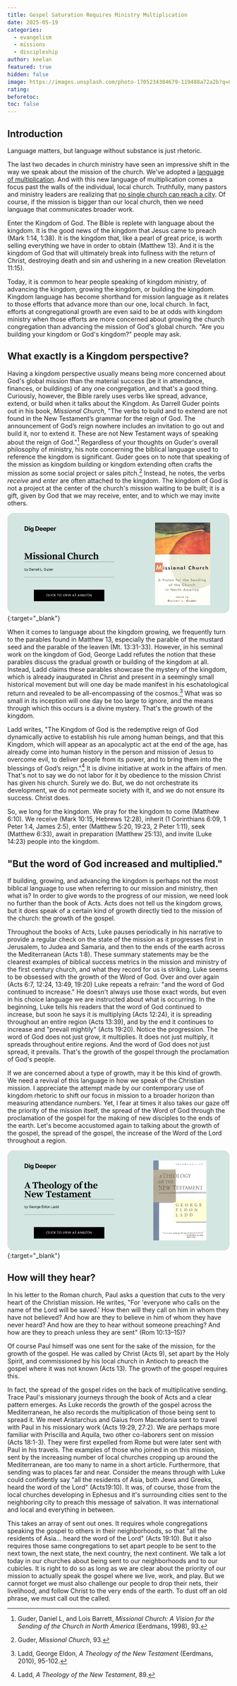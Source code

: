 ```yaml
---
title: Gospel Saturation Requires Ministry Multiplication
date: 2025-05-19
categories:
  - evangelism
  - missions
  - discipleship
author: keelan
featured: true
hidden: false
image: https://images.unsplash.com/photo-1705234384679-119488a72a2b?q=80&w=1740&auto=format&fit=crop&ixlib=rb-4.1.0&ixid=M3wxMjA3fDB8MHxwaG90by1wYWdlfHx8fGVufDB8fHx8fA%3D%3D
rating: 
beforetoc: 
toc: false
---
```

## Introduction
Language matters, but language without substance is just rhetoric. 

The last two decades in church ministry have seen an impressive shift in the way we speak about the mission of the church. We've adopted a [language of multiplication](https://keelancook.com/moving-past-the-rhetoric-of-multiplication). And with this new language of multiplication comes a focus past the walls of the individual, local church. Truthfully, many pastors and ministry leaders are realizing that [no single church can reach a city](https://keelancook.com/why-no-single-church-can-reach-a-city). Of course, if the mission is bigger than our local church, then we need language that communicates broader work. 

<!--more-->

Enter the Kingdom of God. The Bible is replete with language about the kingdom. It is the good news of the kingdom that Jesus came to preach (Mark 1:14, 1:38). It is the kingdom that, like a pearl of great price, is worth selling everything we have in order to obtain (Matthew 13). And it is the kingdom of God that will ultimately break into fullness with the return of Christ, destroying death and sin and ushering in a new creation (Revelation 11:15). 

Today, it is common to hear people speaking of kingdom ministry, of advancing the kingdom, growing the kingdom, or building the kingdom. Kingdom language has become shorthand for mission language as it relates to those efforts that advance more than our one, local church. In fact, efforts at congregational growth are even said to be at odds with kingdom ministry when those efforts are more concerned about growing the church congregation than advancing the mission of God's global church. "Are you building your kingdom or God's kingdom?" people may ask.
## What exactly is a Kingdom perspective?

Having a kingdom perspective usually means being more concerned about God's global mission than the material success (be it in attendance, finances, or buildings) of any one congregation, and that's a good thing. Curiously, however, the Bible rarely uses verbs like spread, advance, extend, or build when it talks about the Kingdom. As Darrell Guder points out in his book, *Missional Church*, "The verbs to build and to extend are not found in the New Testament’s grammar for the reign of God. The announcement of God’s reign nowhere includes an invitation to go out and build it, nor to extend it. These are not New Testament ways of speaking about the reign of God."[^1] Regardless of your thoughts on Guder's overall philosophy of ministry, his note concerning the biblical language used to reference the kingdom is significant. Guder goes on to note that speaking of the mission as kingdom building or kingdom extending often crafts the mission as some social project or sales pitch.[^2] Instead, he notes, the verbs *receive* and *enter* are often attached to the kingdom. The kingdom of God is not a project at the center of the church's mission waiting to be built; it is a gift, given by God that we may receive, enter, and to which we may invite others. 

[![Missional Church](images/promo/missional-church.png)](https://amzn.to/43ltD4r){:target="_blank"}

When it comes to language about the kingdom growing, we frequently turn to the parables found in Matthew 13, especially the parable of the mustard seed and the parable of the leaven (Mt. 13:31-33). However, in his seminal work on the kingdom of God, George Ladd refutes the notion that these parables discuss the gradual growth or building of the kingdom at all. Instead, Ladd claims these parables showcase the mystery of the kingdom, which is already inaugurated in Christ and present in a seemingly small historical movement but will one day be made manifest in his eschatological return and revealed to be all-encompassing of the cosmos.[^3] What was so small in its inception will one day be too large to ignore, and the means through which this occurs is a divine mystery. That's the growth of the kingdom. 

Ladd writes, "The Kingdom of God is the redemptive reign of God dynamically active to establish his rule among human beings, and that this Kingdom, which will appear as an apocalyptic act at the end of the age, has already come into human history in the person and mission of Jesus to overcome evil, to deliver people from its power, and to bring them into the blessings of God’s reign."[^4] It is divine initiative at work in the affairs of men. That's not to say we do not labor for it by obedience to the mission Christ has given his church. Surely we do. But, we do not orchestrate its development, we do not permeate society with it, and we do not ensure its success. Christ does. 

So, we long for the kingdom. We pray for the kingdom to come (Matthew 6:10). We receive (Mark 10:15, Hebrews 12:28), inherit (1 Corinthians 6:09, 1 Peter 1:4, James 2:5), enter (Matthew 5:20, 19:23, 2 Peter 1:11), seek (Matthew 6:33), await in preparation (Matthew 25:13), and invite (Luke 14:23) people into the kingdom. 

## "But the word of God increased and multiplied."

If building, growing, and advancing the kingdom is perhaps not the most biblical language to use when referring to our mission and ministry, then what is? In order to give words to the progress of our mission, we need look no further than the book of Acts. Acts does not tell us the kingdom grows, but it does speak of a certain kind of growth directly tied to the mission of the church: the growth of the gospel.

Throughout the books of Acts, Luke pauses periodically in his narrative to provide a regular check on the state of the mission as it progresses first in Jerusalem, to Judea and Samaria, and then to the ends of the earth across the Mediterranean (Acts 1:8). These summary statements may be the clearest examples of biblical success metrics in the mission and ministry of the first century church, and what they record for us is striking. Luke seems to be obsessed with the growth of the Word of God. Over and over again (Acts 6:7, 12:24, 13:49, 19:20) Luke repeats a refrain: "and the word of God continued to increase." He doesn't always use those exact words, but even in his choice language we are instructed about what is occurring. In the beginning, Luke tells his readers that the word of God continued to increase, but soon he says it is multiplying (Acts 12:24), it is spreading throughout an entire region (Acts 13:39), and by the end it continues to increase and "prevail mightily" (Acts 19:20). Notice the progression. The word of God does not just grow, it multiplies. It does not just multiply, it spreads throughout entire regions. And the word of God does not just spread, it prevails. That's the growth of the gospel through the proclamation of God's people.

If we are concerned about a type of growth, may it be this kind of growth. We need a revival of this language in how we speak of the Christian mission. I appreciate the attempt made by our contemporary use of kingdom rhetoric to shift our focus in mission to a broader horizon than measuring attendance numbers. Yet, I fear at times it also takes our gaze off the priority of the mission itself, the spread of the Word of God through the proclamation of the gospel for the making of new disciples to the ends of the earth. Let's become accustomed again to talking about the growth of the gospel, the spread of the gospel, the increase of the Word of the Lord throughout a region.

[![A Theology of the New Testament](images/promo/ladd-theology-nt.png)](https://amzn.to/3Hif3TT){:target="_blank"}

## How will they hear? 

In his letter to the Roman church, Paul asks a question that cuts to the very heart of the Christian mission. He writes, "For 'everyone who calls on the name of the Lord will be saved.' How then will they call on him in whom they have not believed? And how are they to believe in him of whom they have never heard? And how are they to hear without someone preaching? And how are they to preach unless they are sent" (Rom 10:13–15)?

Of course Paul himself was one sent for the sake of the mission, for the growth of the gospel. He was called by Christ (Acts 9), set apart by the Holy Spirit, and commissioned by his local church in Antioch to preach the gospel where it was not known (Acts 13). The growth of the gospel requires this. 

In fact, the spread of the gospel rides on the back of multiplicative sending. Trace Paul's missionary journeys through the book of Acts and a clear pattern emerges. As Luke records the growth of the gospel across the Mediterranean, he also records the multiplication of those being sent to spread it. We meet Aristarchus and Gaius from Macedonia sent to travel with Paul in his missionary work (Acts 19:29, 27:2). We are perhaps more familiar with Priscilla and Aquila, two other co-laborers sent on mission (Acts 18:1-3). They were first expelled from Rome but were later sent with Paul in his travels. The examples of those who joined in on this mission, sent by the increasing number of local churches cropping up around the Mediterranean, are too many to name in a short article. Furthermore, that sending was to places far and near. Consider the means through with Luke could confidently say "all the residents of Asia, both Jews and Greeks, heard the word of the Lord" (Acts19:10). It was, of course, those from the local churches developing in Ephesus and it's surrounding cities sent to the neighboring city to preach this message of salvation. It was international and local and everything in between.

This takes an array of sent out ones. It requires whole congregations speaking the gospel to others in their neighborhoods, so that "all the residents of Asia... heard the word of the Lord" (Acts 19:10). But it also requires those same congregations to set apart people to be sent to the next town, the next state, the next country, the next continent. We talk a lot today in our churches about being sent to our neighborhoods and to our cubicles. It is right to do so as long as we are clear about the priority of our mission to actually speak the gospel where we live, work, and play. But we cannot forget we must also challenge our people to drop their nets, their livelihood, and follow Christ to the very ends of the earth. To dust off an old phrase, we must call out the called. 

[^1]: Guder, Daniel L, and Lois Barrett, _Missional Church: A Vision for the Sending of the Church in North America_ (Eerdmans, 1998), 93. 
[^2]: Guder, *Missional Church*, 93.
[^3]: Ladd, George Eldon, _A Theology of the New Testament_ (Eerdmans, 2010), 95-102.
[^4]: Ladd, *A Theology of the New Testament*, 89.